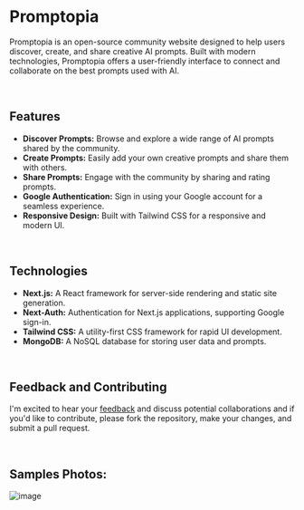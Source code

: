 # Promptopia
Promptopia is an open-source community website designed to help users discover, create, and share creative AI prompts. Built with modern technologies, Promptopia offers a user-friendly interface to connect and collaborate on the best prompts used with AI.

<br>

## Features
- **Discover Prompts:** Browse and explore a wide range of AI prompts shared by the community.
- **Create Prompts:** Easily add your own creative prompts and share them with others.
- **Share Prompts:** Engage with the community by sharing and rating prompts.
- **Google Authentication:** Sign in using your Google account for a seamless experience.
- **Responsive Design:** Built with Tailwind CSS for a responsive and modern UI.

<br>

## Technologies
- **Next.js:** A React framework for server-side rendering and static site generation.
- **Next-Auth:** Authentication for Next.js applications, supporting Google sign-in.
- **Tailwind CSS:** A utility-first CSS framework for rapid UI development.
- **MongoDB:** A NoSQL database for storing user data and prompts.

<br>


## Feedback and Contributing
I'm excited to hear your <u><a href="https://forms.gle/mUQJdnGPey1atnzp9" target="_blank">feedback</a></u> and discuss potential collaborations and if you'd like to contribute, please fork the repository, make your changes, and submit a pull request.


<br>


## Samples Photos:

![image](https://github.com/user-attachments/assets/d5e3b070-0f52-4efa-8f02-82ac59fcbd83)

<br>
